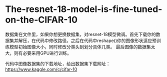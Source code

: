 # The-resnet-18-model-is-fine-tuned-on-the-CIFAR-10
数据集在文件里，如果你想更换数据集，对resnet-18模型微调。首先下载你的数据集并解压，在代码中修改路径。之后在代码中reshape()你的图像形状适应预训练模型初始图像大小，同时修改分类头到划分具体几类。 最后图像的数据集太大，则有必要采用GPU进行训练。

代码中图像数据集的下载地址，给出数据集下载网址：https://www.kaggle.com/c/cifar-10
